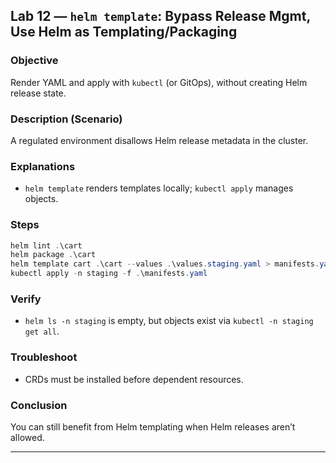 ## Lab 12 — `helm template`: Bypass Release Mgmt, Use Helm as Templating/Packaging

### Objective

Render YAML and apply with `kubectl` (or GitOps), without creating Helm release state.

### Description (Scenario)

A regulated environment disallows Helm release metadata in the cluster.

### Explanations

* `helm template` renders templates locally; `kubectl apply` manages objects.

### Steps

```powershell
helm lint .\cart
helm package .\cart
helm template cart .\cart --values .\values.staging.yaml > manifests.yaml
kubectl apply -n staging -f .\manifests.yaml
```

### Verify

* `helm ls -n staging` is empty, but objects exist via `kubectl -n staging get all`.

### Troubleshoot

* CRDs must be installed before dependent resources.

### Conclusion

You can still benefit from Helm templating when Helm releases aren’t allowed.

---

